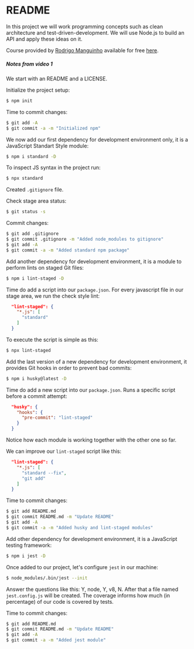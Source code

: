 # README

In this project we will work programming concepts such as clean architecture and test-driven-development. We will use Node.js to build an API and apply these ideas on it.

Course provided by [Rodrigo Manguinho](https://www.linkedin.com/in/rmanguinho/) available for free [here](https://www.youtube.com/playlist?list=PL9aKtVrF05DyEwK5kdvzrYXFdpZfj1dsG).

##### Notes from video 1

We start with an README and a LICENSE.

Initialize the project setup:

```bash
$ npm init
```

Time to commit changes:

```bash
$ git add -A
$ git commit -a -m "Initialized npm"
```

We now add our first dependency for development environment only, it is a JavaScript Standart Style module:

```bash
$ npm i standard -D
```

To inspect JS syntax in the project run:

```javascript
$ npx standard
```

Created `.gitignore` file.

Check stage area status:

```bash
$ git status -s
```

Commit changes:

```bash
$ git add .gitignore
$ git commit .gitignore -m "Added node_modules to gitignore"
$ git add -A
$ git commit -a -m "Added standard npm package"
```

Add another dependency for development environment, it is a module to perform lints on staged Git files:

```bash
$ npm i lint-staged -D
```

Time do add a script into our `package.json`. For every javascript file in our stage area, we run the check style lint:

```json
  "lint-staged": {
    "*.js": [
      "standard"
    ]
  }
```

To execute the script is simple as this:

```bash
$ npx lint-staged
```

Add the last version of a new dependency for development environment, it provides Git hooks in order to prevent bad commits:

```bash
$ npm i husky@latest -D
```

Time do add a new script into our `package.json`. Runs a specific script before a commit attempt:

```json
  "husky": {
    "hooks": {
      "pre-commit": "lint-staged"
    }
  }
```

Notice how each module is working together with the other one so far.

We can improve our `lint-staged` script like this:

```json
  "lint-staged": {
    "*.js": [
      "standard --fix",
      "git add"
    ]
  }
```

Time to commit changes:

```bash
$ git add README.md
$ git commit README.md -m "Update README"
$ git add -A
$ git commit -a -m "Added husky and lint-staged modules"
```

Add other dependency for development environment, it is a JavaScript testing framework:

```bash
$ npm i jest -D
```

Once added to our project, let's configure `jest` in our machine:

```bash
$ node_modules/.bin/jest --init
```

Answer the questions like this: Y, node, Y, v8, N. After that a file named `jest.config.js` will be created. The coverage informs how much (in percentage) of our code is covered by tests.

Time to commit changes:

```bash
$ git add README.md
$ git commit README.md -m "Update README"
$ git add -A
$ git commit -a -m "Added jest module"
```
